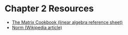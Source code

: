# Chapter 2 Resources
+ [The Matrix Cookbook (linear algebra reference sheet)](matrix-cookbook.pdf)
+ [Norm (Wikipedia article)](https://en.wikipedia.org/wiki/Norm_(mathematics))
